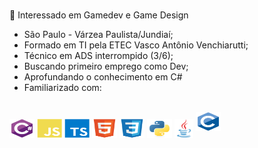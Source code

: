 #
🎯 Interessado em Gamedev e Game Design

* São Paulo - Várzea Paulista/Jundiaí;
* Formado em TI pela ETEC Vasco Antônio Venchiarutti;
* Técnico em ADS interrompido (3/6);
* Buscando primeiro emprego como Dev;
* Aprofundando o conhecimento em C#
* Familiarizado com:
<div style="display: inline_block"><br>
  <img align="center" height="30" width="40" src="https://raw.githubusercontent.com/devicons/devicon/master/icons/csharp/csharp-original.svg">
  <img align="center" height="30" width="40" src="https://raw.githubusercontent.com/devicons/devicon/master/icons/javascript/javascript-plain.svg">
  <img align="center" height="30" width="40" src="https://raw.githubusercontent.com/devicons/devicon/master/icons/typescript/typescript-plain.svg">
  <img align="center" height="30" width="40" src="https://raw.githubusercontent.com/devicons/devicon/master/icons/html5/html5-original.svg">
  <img align="center" height="30" width="40" src="https://raw.githubusercontent.com/devicons/devicon/master/icons/css3/css3-original.svg">
  <img align="center" height="30" width="40" src="https://raw.githubusercontent.com/devicons/devicon/master/icons/python/python-original.svg">
  <img align="center" height="30" width="30" src="https://raw.githubusercontent.com/devicons/devicon/ca28c779441053191ff11710fe24a9e6c23690d6/icons/java/java-original.svg">
  <img aling="center" height="30" width="40" src="https://raw.githubusercontent.com/devicons/devicon/ca28c779441053191ff11710fe24a9e6c23690d6/icons/c/c-original.svg">
</div>
